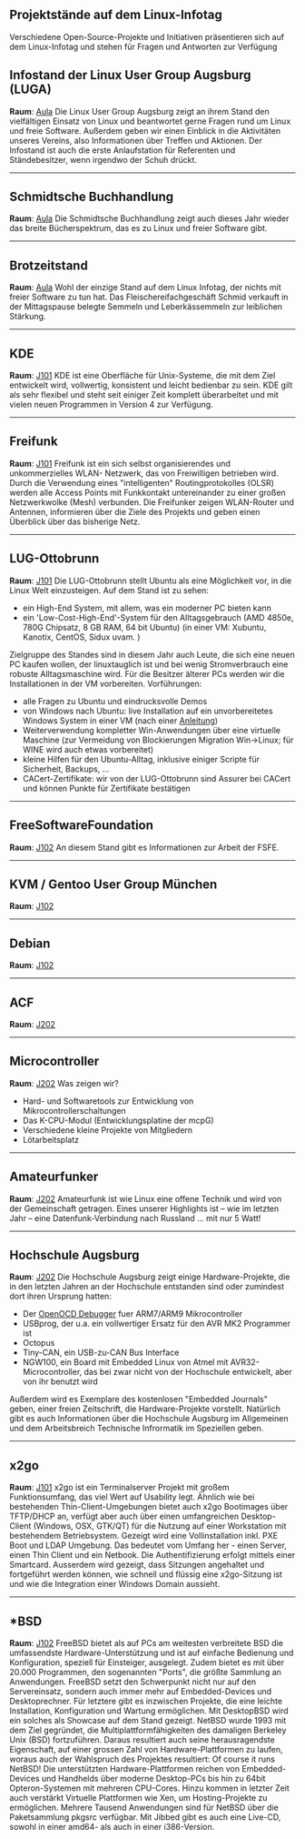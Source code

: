 ## Projektstände auf dem Linux-Infotag

Verschiedene Open-Source-Projekte und Initiativen präsentieren sich auf dem Linux-Infotag und stehen für Fragen und Antworten zur Verfügung

<h2>Infostand der Linux User Group Augsburg (LUGA)</h2>
<strong>Raum</strong>: <a href="http://www.fh-augsburg.de/lageplan/informatik/etagen/eg.html">Aula</a>
Die Linux User Group Augsburg zeigt an ihrem Stand den vielfältigen Einsatz von Linux und beantwortet gerne Fragen rund um Linux und freie Software. Außerdem geben wir einen Einblick in die Aktivitäten unseres Vereins, also Informationen über Treffen und Aktionen.
Der Infostand ist auch die erste Anlaufstation für Referenten und Ständebesitzer, wenn irgendwo der Schuh drückt.
<hr>
<h2>Schmidtsche Buchhandlung</h2>
<strong>Raum</strong>: <a href="http://www.fh-augsburg.de/lageplan/informatik/etagen/eg.html">Aula</a>
Die Schmidtsche Buchhandlung zeigt auch dieses Jahr wieder das breite Bücherspektrum, das es zu Linux und freier Software gibt.
<hr>
<h2>Brotzeitstand</h2>
<strong>Raum</strong>: <a href="http://www.fh-augsburg.de/lageplan/informatik/etagen/eg.html">Aula</a>
Wohl der einzige Stand auf dem Linux Infotag, der nichts mit freier Software zu tun hat. Das Fleischereifachgeschäft Schmid verkauft in der Mittagspause belegte Semmeln und Leberkässemmeln zur leiblichen Stärkung.
<hr>
<h2>KDE</h2>
<strong>Raum</strong>: <a href="http://www.fh-augsburg.de/lageplan/informatik/etagen/eg.html">J101</a>
KDE ist eine Oberfläche für Unix-Systeme, die mit dem Ziel entwickelt wird, vollwertig, konsistent und leicht bedienbar zu sein. KDE gilt als sehr flexibel und steht seit einiger Zeit komplett überarbeitet und mit vielen neuen Programmen in Version 4 zur Verfügung.
<hr>
<h2>Freifunk</h2>
<strong>Raum</strong>: <a href="http://www.fh-augsburg.de/lageplan/informatik/etagen/eg.html">J101</a>
Freifunk ist ein sich selbst organisierendes und unkommerzielles WLAN- Netzwerk, das von Freiwilligen betrieben wird. Durch die Verwendung eines "intelligenten" Routingprotokolles (OLSR) werden alle Access Points mit Funkkontakt untereinander zu einer großen Netzwerkwolke (Mesh) verbunden.
Die Freifunker zeigen WLAN-Router und Antennen, informieren über die Ziele des Projekts und geben einen Überblick über das bisherige Netz.
<hr>
<h2>LUG-Ottobrunn</h2>
<strong>Raum</strong>: <a href="http://www.fh-augsburg.de/lageplan/informatik/etagen/eg.html">J101</a>
Die LUG-Ottobrunn stellt Ubuntu als eine Möglichkeit vor, in die Linux Welt 
einzusteigen.
Auf dem Stand ist zu sehen:
<ul>
<li>ein High-End System, mit allem, was ein moderner PC bieten kann</li>
<li>ein 'Low-Cost-High-End'-System für den Alltagsgebrauch
   (AMD 4850e, 780G Chipsatz, 8 GB RAM, 64 bit Ubuntu)
   (in einer VM: Xubuntu, Kanotix, CentOS, Sidux uvam. )</li>
</ul>

Zielgruppe des Standes sind in diesem Jahr auch Leute, die sich eine neuen PC kaufen wollen, der linuxtauglich ist und bei wenig Stromverbrauch eine robuste Alltagsmaschine wird. Für die Besitzer älterer PCs werden wir die Installationen in der VM vorbereiten.
Vorführungen:
<ul>
<li>alle Fragen zu Ubuntu und eindrucksvolle Demos</li>
<li>von Windows nach Ubuntu: live Installation auf ein unvorbereitetes Windows System in einer VM (nach einer <a href="http://www.lug-ottobrunn.de/pmwiki/pmwiki.php/Main/CookBooksUbuntu-einstieg">Anleitung</a>)</li>
<li>Weiterverwendung kompletter Win-Anwendungen über eine virtuelle Maschine
(zur Vermeidung von Blockierungen Migration Win-&gt;Linux; für WINE wird auch etwas vorbereitet)</li>
<li>kleine Hilfen für den Ubuntu-Alltag, inklusive einiger Scripte für Sicherheit, Backups, ...</li>
<li>CACert-Zertifikate: wir von der LUG-Ottobrunn sind Assurer bei CACert und können Punkte für Zertifikate bestätigen</li>
</ul>

<hr>
<h2>FreeSoftwareFoundation</h2>
<strong>Raum</strong>: <a href="http://www.fh-augsburg.de/lageplan/informatik/etagen/eg.html">J102</a>
An diesem Stand gibt es Informationen zur Arbeit der FSFE.
<hr>
<h2>KVM / Gentoo User Group München</h2>
<strong>Raum</strong>: <a href="http://www.fh-augsburg.de/lageplan/informatik/etagen/eg.html">J102</a>
<hr>
<h2>Debian</h2>
<strong>Raum</strong>: <a href="http://www.fh-augsburg.de/lageplan/informatik/etagen/eg.html">J102</a>
<hr>
<h2>ACF</h2>
<strong>Raum</strong>: <a href="http://www.fh-augsburg.de/lageplan/informatik/etagen/1og.html">J202</a>
<hr>
<h2>Microcontroller</h2>
<strong>Raum</strong>: <a href="http://www.fh-augsburg.de/lageplan/informatik/etagen/1og.html">J202</a>
Was zeigen wir?
<ul>
  <li>Hard- und Softwaretools zur Entwicklung von Mikrocontrollerschaltungen</li>
  <li>Das K-CPU-Modul (Entwicklungsplatine der mcpG)</li>
  <li>Verschiedene kleine Projekte von Mitgliedern</li>
  <li>Lötarbeitsplatz</li>
</ul>
<hr>
<h2>Amateurfunker</h2>
<strong>Raum</strong>: <a href="http://www.fh-augsburg.de/lageplan/informatik/etagen/1og.html">J202</a>
Amateurfunk ist wie Linux eine offene Technik und wird von der Gemeinschaft getragen. Eines unserer Highlights ist – wie im letzten Jahr – eine Datenfunk-Verbindung nach Russland ... mit nur 5 Watt!
<hr>
<h2>Hochschule Augsburg</h2>
<strong>Raum</strong>: <a href="http://www.fh-augsburg.de/lageplan/informatik/etagen/1og.html">J202</a>
Die Hochschule Augsburg zeigt einige Hardware-Projekte, die in den letzten Jahren an der Hochschule entstanden sind oder zumindest dort ihren Ursprung hatten:
<ul>
<li>Der <a href="http://openocd.berlios.de">OpenOCD Debugger</a> fuer ARM7/ARM9 Mikrocontroller</li> 
<li>USBprog, der u.a. ein vollwertiger Ersatz für den AVR MK2 Programmer ist</li>
<li>Octopus</li>
<li>Tiny-CAN, ein USB-zu-CAN Bus Interface</li>
<li>NGW100, ein Board mit Embedded Linux von Atmel mit AVR32-Microcontroller, das bei zwar nicht von der Hochschule entwickelt, aber von ihr benutzt wird</li>
</ul>

Außerdem wird es Exemplare des kostenlosen "Embedded Journals" geben, einer freien Zeitschrift, die Hardware-Projekte vorstellt. Natürlich gibt es auch Informationen über die Hochschule Augsburg im Allgemeinen und dem Arbeitsbreich Technische Infrormatik im Speziellen geben.
<hr>
<h2>x2go</h2>
<strong>Raum</strong>: <a href="http://www.fh-augsburg.de/lageplan/informatik/etagen/eg.html">J101</a>
x2go ist ein Terminalserver Projekt mit großem Funktionsumfang, das viel
Wert auf Usability legt. Ähnlich wie bei bestehenden Thin-Client-Umgebungen
bietet auch x2go Bootimages über TFTP/DHCP an, verfügt aber auch über einen
umfangreichen Desktop-Client (Windows, OSX, GTK/QT) für die Nutzung auf einer
Workstation mit bestehendem Betriebsystem.
Gezeigt wird eine Vollinstallation inkl. PXE Boot und LDAP Umgebung. Das
bedeutet vom Umfang her - einen Server, einen Thin Client und ein Netbook. Die
Authentifizierung erfolgt mittels einer Smartcard. Ausserdem wird gezeigt, dass
Sitzungen angehaltet und fortgeführt werden können, wie schnell und flüssig
eine x2go-Sitzung ist und wie die Integration einer Windows Domain
aussieht.
<hr>
<h2>*BSD</h2>
<strong>Raum</strong>: <a href="http://www.fh-augsburg.de/lageplan/informatik/etagen/eg.html">J102</a>
FreeBSD bietet als auf PCs am weitesten verbreitete BSD die umfassendste
Hardware-Unterstützung und ist auf einfache Bedienung und Konfiguration,
speziell für Einsteiger, ausgelegt. Zudem bietet es mit über 20.000 Programmen,
den sogenannten "Ports", die größte Sammlung an Anwendungen.  FreeBSD setzt den
Schwerpunkt nicht nur auf den Servereinsatz, sondern auch immer mehr auf
Embedded-Devices und Desktoprechner. Für letztere gibt es inzwischen Projekte,
die eine leichte Installation, Konfiguration und Wartung ermöglichen. Mit
DesktopBSD wird ein solches als Showcase auf dem Stand gezeigt.
NetBSD wurde 1993 mit dem Ziel gegründet, die Multiplattformfähigkeiten des
damaligen Berkeley Unix (BSD) fortzuführen. Daraus resultiert auch seine
herausragendste Eigenschaft, auf einer grossen Zahl von Hardware-Plattformen zu
laufen, woraus auch der Wahlspruch des Projektes resultiert: Of course it runs
NetBSD! Die unterstützten Hardware-Plattformen reichen von Embedded-Devices und
Handhelds über moderne Desktop-PCs bis hin zu 64bit Opteron-Systemen mit
mehreren CPU-Cores. Hinzu kommen in letzter Zeit auch verstärkt Virtuelle
Plattformen wie Xen, um Hosting-Projekte zu ermöglichen. Mehrere Tausend
Anwendungen sind für NetBSD über die Paketsammlung pkgsrc verfügbar. Mit Jibbed
gibt es auch eine Live-CD, sowohl in einer amd64- als auch in einer
i386-Version.
